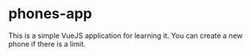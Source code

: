 # phones-app
This is a simple VueJS application for learning it. You can create a new phone if there is a limit.
